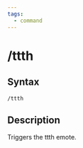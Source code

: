 ```yaml
---
tags:
  - command
---
```


# /ttth

## Syntax

<!--cmd-syntax-start-->
```eqcommand
/ttth
```
<!--cmd-syntax-end-->

## Description

<!--cmd-desc-start-->
Triggers the ttth emote.
<!--cmd-desc-end-->